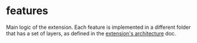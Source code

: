 # features

Main logic of the extension. Each feature is implemented in a different folder
that has a set of layers, as defined in the [extension's architecture][arch]
doc.

[arch]: ../../docs/developers/architecture.md
